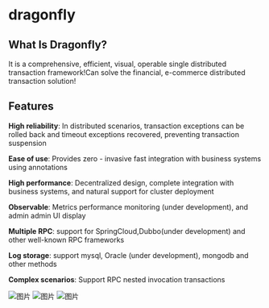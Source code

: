 # dragonfly

## What Is Dragonfly?
It is a comprehensive, efficient, visual, operable single distributed transaction framework!Can solve the financial, e-commerce distributed transaction solution!

## Features

**High reliability**: In distributed scenarios, transaction exceptions can be rolled back and timeout exceptions recovered, preventing transaction suspension

**Ease of use**: Provides zero - invasive fast integration with business systems using annotations

**High performance**: Decentralized design, complete integration with business systems, and natural support for cluster deployment

**Observable**: Metrics performance monitoring (under development), and admin admin UI display

**Multiple RPC**: support for SpringCloud,Dubbo(under development) and other well-known RPC frameworks

**Log storage**: support mysql, Oracle (under development), mongodb and other methods

**Complex scenarios**: Support RPC nested invocation transactions

![图片](https://github.com/outman1234/dragonfly/blob/master/doc/1.jpg)
![图片](https://github.com/outman1234/dragonfly/blob/master/doc/2.jpg)
![图片](https://github.com/outman1234/dragonfly/blob/master/doc/3.jpg)
